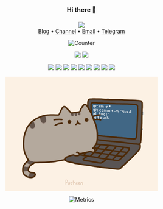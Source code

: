 <div align='center' >
 
### Hi there 👋 
<img align='middle' src='https://anay.cosr.eu.org/'></img>
<br>
[Blog](https://cosr.eu.org/) •
[Channel](https://tg.cosr.eu.org) •
[Email](mailto:Abner@cosr.eu.org) •
[Telegram](https://t.me/connect22_bot)

![Counter](https://count.getloli.com/get/@Silentely?theme=rule34)

![](https://img.shields.io/badge/Windows-11-2376bc?style=flat-square&logo=windows&logoColor=ffffff)
![](https://img.shields.io/badge/IDE-Visual%20Studio%20Code-blue?style=flat-square&logo=visual-studio-code&logoColor=ffffff)

![](https://img.shields.io/badge/-Git-f05032?style=flat-square&logo=git&logoColor=white)
![](https://img.shields.io/badge/-HTML5-E34F26?style=flat-square&logo=html5&logoColor=white)
![](https://img.shields.io/badge/-Linux-fcc624?style=flat-square&logo=linux&logoColor=white)
![](https://img.shields.io/badge/-JavaScript-f7e018?style=flat-square&logo=javascript&logoColor=white)
![](https://img.shields.io/badge/-Nginx-269539?style=flat-square&logo=nginx&logoColor=ffffff)
![](https://img.shields.io/badge/-Vue.js-4fc08d?style=flat-square&logo=vue.js&logoColor=ffffff)
![](https://img.shields.io/badge/-Docker-2496ED?style=flat-square&logo=docker&logoColor=ffffff)
![](https://img.shields.io/badge/-CSS3-1572B6?style=flat-square&logo=css3&logoColor=white)
![](https://img.shields.io/badge/-PHP-4F5B93?style=flat-square&logo=php&logoColor=white)
</div>

<div align='center' >

<img align="center" alt="GIF" src="https://raw.githubusercontent.com/Silentely/Silentely/main/pusheencode.gif" /> 
 
<br>
 
<p><img alt="Metrics" src="https://metrics.lecoq.io/Silentely?template=classic&amp;base.header=0&amp;stars=1&amp;isocalendar=1&amp;followup=1&amp;languages=1&amp;activity=1&amp;isocalendar.duration=half-year&amp;languages.limit=8&amp;languages.threshold=0%25&amp;languages.colors=github&amp;languages.sections=most-used&amp;languages.indepth=false&amp;languages.analysis.timeout=15&amp;languages.categories=markup%2C%20programming&amp;languages.recent.categories=markup%2C%20programming&amp;languages.recent.load=300&amp;languages.recent.days=14&amp;stars.limit=4&amp;followup.sections=repositories&amp;followup.indepth=false&amp;activity.limit=5&amp;activity.load=300&amp;activity.days=14&amp;activity.visibility=all&amp;activity.timestamps=false&amp;activity.filter=all&amp;config.timezone=Asia%2FShanghai"/><p>

 
<!--![](https://github-readme-stats.vercel.app/api?username=Silentely&show_icons=true)-->
 
<!--![](https://github-readme-stats.vercel.app/api?username=Silentely&show_icons=true)-->

</div>


<!--
### Hi there 👋
**Silentely/Silentely** is a ✨ _special_ ✨ repository because its `README.md` (this file) appears on your GitHub profile.

Here are some ideas to get you started:

- 🔭 I’m currently working on ...
- 🌱 I’m currently learning ...
- 👯 I’m looking to collaborate on ...
- 🤔 I’m looking for help with ...
- 💬 Ask me about ...
- 📫 How to reach me: ...
- 😄 Pronouns: ...
- ⚡ Fun fact: ...
-->

